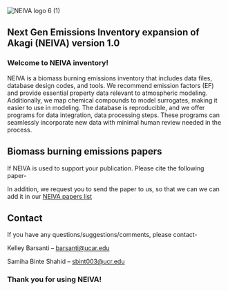 ![NEIVA logo 6 (1)](https://user-images.githubusercontent.com/99386739/153535888-1af17382-a04f-4b72-a357-039171d48160.png)
## Next Gen Emissions Inventory expansion of Akagi (NEIVA) version 1.0

### Welcome to NEIVA inventory!

NEIVA is a biomass burning emissions inventory that includes data files, database design codes, and tools. We recommend emission factors (EF) and provide essential property data relevant to atmospheric modeling. Additionally, we map chemical compounds to model surrogates, making it easier to use in modeling. The database is reproducible, and we offer programs for data integration, data processing steps. These programs can seamlessly incorporate new data with minimal human review needed in the process. 

## Biomass burning emissions papers

If NEIVA is used to support your publication. Please cite the following paper-

In addition, we request you to send the paper to us, so that we can we can add it in our [NEIVA papers list](https://docs.google.com/spreadsheets/d/1uXLA59hYS1TJNgUj3USroiDX7IaCfrBNx_SZjSJkd6Q/edit#gid=0)

## Contact

If you have any questions/suggestions/comments, please contact-

Kelley Barsanti – barsanti@ucar.edu

Samiha Binte Shahid – sbint003@ucr.edu

### Thank you for using NEIVA!
